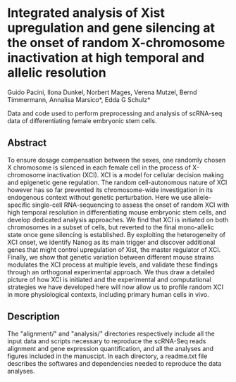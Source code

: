 # Integrated analysis of Xist upregulation and gene silencing at the onset of random X-chromosome inactivation at high temporal and allelic resolution
Guido Pacini, Ilona Dunkel, Norbert Mages, Verena Mutzel, Bernd Timmermann, Annalisa Marsico*, Edda G Schulz*

Data and code used to perform preprocessing and analysis of scRNA-seq data of differentiating female embryonic stem cells.

## Abstract
To ensure dosage compensation between the sexes, one randomly chosen X chromosome is silenced in each female cell in the process of X-chromosome inactivation (XCI). XCI is a model for cellular decision making and epigenetic gene regulation. The random cell-autonomous nature of XCI however has so far prevented its chromosome-wide investigation in its endogenous context without genetic perturbation. Here we use allele-specific single-cell RNA-sequencing to assess the onset of random XCI with high temporal resolution in differentiating mouse embryonic stem cells, and develop dedicated analysis approaches. We find that XCI is initiated on both chromosomes in a subset of cells, but reverted to the final mono-allelic state once gene silencing is established. By exploiting the heterogeneity of XCI onset, we identify Nanog as its main trigger and discover additional genes that might control upregulation of Xist, the master regulator of XCI. Finally, we show that genetic variation between different mouse strains modulates the XCI process at multiple levels, and validate these findings through an orthogonal experimental approach. We thus draw a detailed picture of how XCI is initiated and the experimental and computational strategies we have developed here will now allow us to profile random XCI in more physiological contexts, including primary human cells in vivo.

## Description
The "alignment/" and "analysis/" directories respectively include all the input data and scripts necessary to reproduce the scRNA-Seq reads alignment and gene expression quantification, and all the analyses and figures included in the manuscipt. In each directory, a readme.txt file describes the softwares and dependencies needed to reproduce the data analyses.

